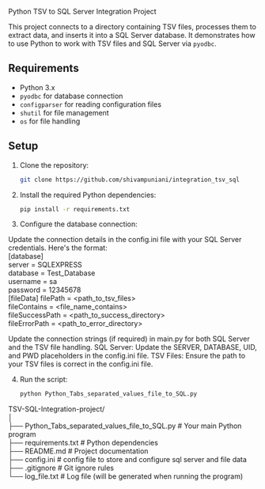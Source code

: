 Python TSV to SQL Server Integration Project

This project connects to a directory containing TSV files, processes them to extract data, and inserts it into a SQL Server database. It demonstrates how to use Python to work with TSV files and SQL Server via `pyodbc`.

## Requirements

- Python 3.x
- `pyodbc` for database connection
- `configparser` for reading configuration files
- `shutil` for file management
- `os` for file handling

## Setup


1. Clone the repository:
   ```bash
   git clone https://github.com/shivampuniani/integration_tsv_sql

2. Install the required Python dependencies:
   ```bash
   pip install -r requirements.txt

3. Configure the database connection:

Update the connection details in the config.ini file with your SQL Server credentials. Here's the format:   
   [database]  
   server = SQLEXPRESS  
   database = Test_Database  
   username = sa  
   password = 12345678  
   [fileData]
   filePath = <path_to_tsv_files>  
   fileContains = <file_name_contains>  
   fileSuccessPath = <path_to_success_directory>  
   fileErrorPath = <path_to_error_directory>


Update the connection strings (if required) in main.py for both SQL Server and the TSV file handling.
SQL Server: Update the SERVER, DATABASE, UID, and PWD placeholders in the config.ini file.
TSV Files: Ensure the path to your TSV files is correct in the config.ini file.


4. Run the script:
   ```bash
   python Python_Tabs_separated_values_file_to_SQL.py


TSV-SQL-Integration-project/  
│  
├── Python_Tabs_separated_values_file_to_SQL.py                  # Your main Python program  
├── requirements.txt                                             # Python dependencies  
├── README.md                                                    # Project documentation  
├── config.ini                                                   # config file to store and configure sql server and file data   
├── .gitignore                                                   # Git ignore rules  
└── log_file.txt                                                 # Log file (will be generated when running the program)  
